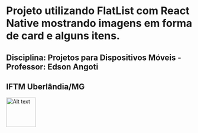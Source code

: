 # Projeto utilizando FlatList com React Native mostrando imagens em forma de card e alguns itens.

## Disciplina: Projetos para Dispositivos Móveis - Professor: Edson Angoti
## IFTM Uberlândia/MG

<img
  src="https://github.com/juniorpj1/iftm-reactnative-flatlist/assets/12802894/45f0b791-9f44-427f-9c89-f66663d91228"
  alt="Alt text"
  title="Optional title"
  style="display: inline-block; margin: 0 auto; max-width: 200px; width: 80;">

